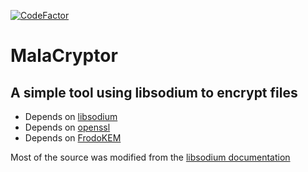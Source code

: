 [![CodeFactor](https://www.codefactor.io/repository/github/vallieremagic/malacryptor/badge)](https://www.codefactor.io/repository/github/vallieremagic/malacryptor)
# MalaCryptor
## A simple tool using libsodium to encrypt files

- Depends on [libsodium](https://github.com/jedisct1/libsodium)
- Depends on [openssl](https://www.openssl.org/)
- Depends on [FrodoKEM](https://frodokem.org/)

Most of the source was modified from the [libsodium documentation](https://download.libsodium.org/doc/secret-key_cryptography/secretstream.html)
